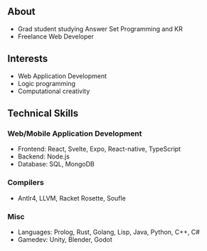 
## About
- Grad student studying Answer Set Programming and KR
- Freelance Web Developer

## Interests
- Web Application Development
- Logic programming
- Computational creativity

## Technical Skills
### Web/Mobile Application Development
- Frontend: React, Svelte, Expo, React-native, TypeScript
- Backend: Node.js
- Database: SQL, MongoDB
### Compilers
- Antlr4, LLVM, Racket Rosette, Soufle
### Misc
- Languages: Prolog, Rust, Golang, Lisp, Java, Python, C++, C#
- Gamedev: Unity, Blender, Godot
